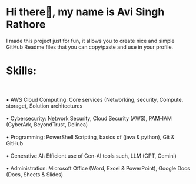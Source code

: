 # Hi there👋, my name is Avi Singh Rathore

I made this project just for fun, it allows you to create nice and simple GitHub Readme files that you can copy/paste and use in your profile.

# Skills: <br> <br>
• AWS Cloud Computing: Core services (Networking, security, Compute, storage), Solution architectures <br> <br>
•	Cybersecurity: Network Security, Cloud Security (AWS), PAM-IAM (CyberArk, BeyondTrust, Delinea) <br> <br>
•	Programming: PowerShell Scripting, basics of (java & python), Git & GitHub <br> <br>
•	Generative AI: Efficient use of Gen-AI tools such, LLM (GPT, Gemini) <br> <br>
•	Administration: Microsoft Office (Word, Excel & PowerPoint), Google Docs (Docs, Sheets & Slides) <br> <br>
